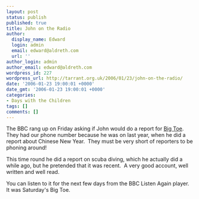 ```yaml
---
layout: post
status: publish
published: true
title: John on the Radio
author:
  display_name: Edward
  login: admin
  email: edward@aldreth.com
  url: ''
author_login: admin
author_email: edward@aldreth.com
wordpress_id: 227
wordpress_url: http://tarrant.org.uk/2006/01/23/john-on-the-radio/
date: '2006-01-23 19:00:01 +0000'
date_gmt: '2006-01-23 19:00:01 +0000'
categories:
- Days with the Children
tags: []
comments: []
---
```

<p>The BBC rang up on Friday asking if John would do a report for <a href="http://www.bbc.co.uk/bbc7/bigtoe/">Big Toe</a>.  They had our phone number because he was on last year, when he did a report about Chinese New Year.&nbsp; They must be very short of reporters to be phoning around!</p>
<p>This time round he did a report on scuba diving, which he actually did a while ago, but he pretended that it was recent.&nbsp; A very good account, well written and well read.</p>
<p>You can listen to it for the next few days from the BBC Listen Again player.&nbsp; It was Saturday's Big Toe.</p>
